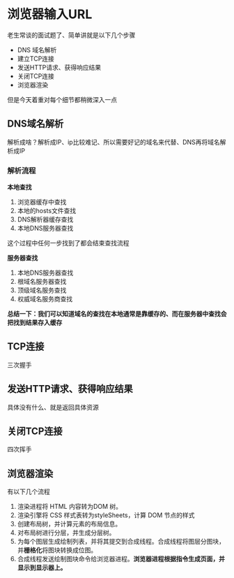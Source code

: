 # 浏览器输入URL

老生常谈的面试题了、简单讲就是以下几个步骤

- DNS 域名解析
- 建立TCP连接
- 发送HTTP请求、获得响应结果
- 关闭TCP连接
- 浏览器渲染



但是今天着重对每个细节都稍微深入一点



## DNS域名解析

解析成啥？解析成IP、ip比较难记、所以需要好记的域名来代替、DNS再将域名解析成IP



### 解析流程

**本地查找**

1. 浏览器缓存中查找
2. 本地的hosts文件查找
3. DNS解析器缓存查找
4. 本地DNS服务器查找

这个过程中任何一步找到了都会结束查找流程



**服务器查找**

1. 本地DNS服务器查找
2. 根域名服务器查找
3. 顶级域名服务查找
4. 权威域名服务商查找



**总结一下：我们可以知道域名的查找在本地通常是靠缓存的、而在服务器中查找会把找到结果存入缓存**



## TCP连接

三次握手



## 发送HTTP请求、获得响应结果

具体没有什么、就是返回具体资源



## 关闭TCP连接

四次挥手



## 浏览器渲染

有以下几个流程

1. 渲染进程将 HTML 内容转为DOM 树。
2. 渲染引擎将 CSS 样式表转为styleSheets，计算 DOM 节点的样式
3. 创建布局树，并计算元素的布局信息。
4. 对布局树进行分层，并生成分层树。
5. 为每个图层生成绘制列表，并将其提交到合成线程。合成线程将图层分图块，并**栅格化**将图块转换成位图。
6. 合成线程发送绘制图块命令给浏览器进程。**浏览器进程根据指令生成页面，并显示到显示器上。**